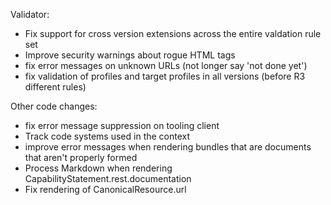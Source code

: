 Validator:
* Fix support for cross version extensions across the entire valdation rule set
* Improve security warnings about rogue HTML tags
* fix error messages on unknown URLs (not longer say 'not done yet')
* fix validation of profiles and target profiles in all versions (before R3 different rules)

Other code changes:
* fix error message suppression on tooling client
* Track code systems used in the context 
* improve error messages when rendering bundles that are documents that aren't properly formed
* Process Markdown when rendering CapabilityStatement.rest.documentation
* Fix rendering of CanonicalResource.url
